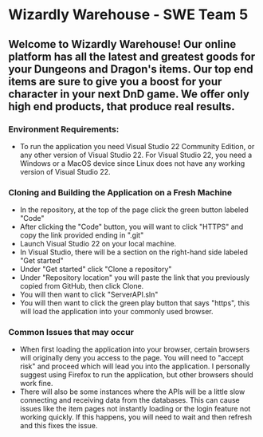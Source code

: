 # Wizardly Warehouse - SWE Team 5
## Welcome to Wizardly Warehouse! Our online platform has all the latest and greatest goods for your Dungeons and Dragon's items. Our top end items are sure to give you a boost for your character in your next DnD game. We offer only high end products, that produce real results.

### Environment Requirements: 
- To run the application you need Visual Studio 22 Community Edition, or any other version of Visual Studio 22. For Visual Studio 22, you need a Windows or a MacOS device since Linux does not have any working version of Visual Studio 22.

### Cloning and Building the Application on a Fresh Machine
  - In the repository, at the top of the page click the green button labeled "Code"
  - After clicking the "Code" button, you will want to click "HTTPS" and copy the link provided ending in ".git"
  - Launch Visual Studio 22 on your local machine.
  - In Visual Studio, there will be a section on the right-hand side labeled "Get started"
  - Under "Get started" click "Clone a repository"
  - Under "Repository location" you will paste the link that you previously copied from GitHub, then click Clone.
  - You will then want to click "ServerAPI.sln"
  - You will then want to click the green play button that says "https", this will load the application into your commonly used browser.

### Common Issues that may occur
  - When first loading the application into your browser, certain browsers will originally deny you access to the page. You will need to "accept risk" and proceed which will lead you into the application. I personally suggest using Firefox to run the application, but other browsers should work fine.
  - There will also be some instances where the APIs will be a little slow connecting and receiving data from the databases. This can cause issues like the item pages not instantly loading or the login feature not working quickly. If this happens, you will need to wait and then refresh and this fixes the issue.






